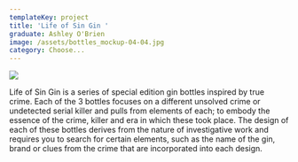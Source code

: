 ```yaml
---
templateKey: project
title: 'Life of Sin Gin '
graduate: Ashley O'Brien
image: /assets/bottles_mockup-04-04.jpg
category: Choose...
---
```

![](/assets/bottles_mockup-04-04.jpg)

Life of Sin Gin is a series of special edition gin bottles inspired by true crime. Each of the 3 bottles focuses on a different unsolved crime or undetected serial killer and pulls from elements of each; to embody the essence of the crime, killer and era in which these took place. The design of each of these bottles derives from the nature of investigative work and requires you to search for certain elements, such as the name of the gin, brand or clues from the crime that are incorporated into each design.
